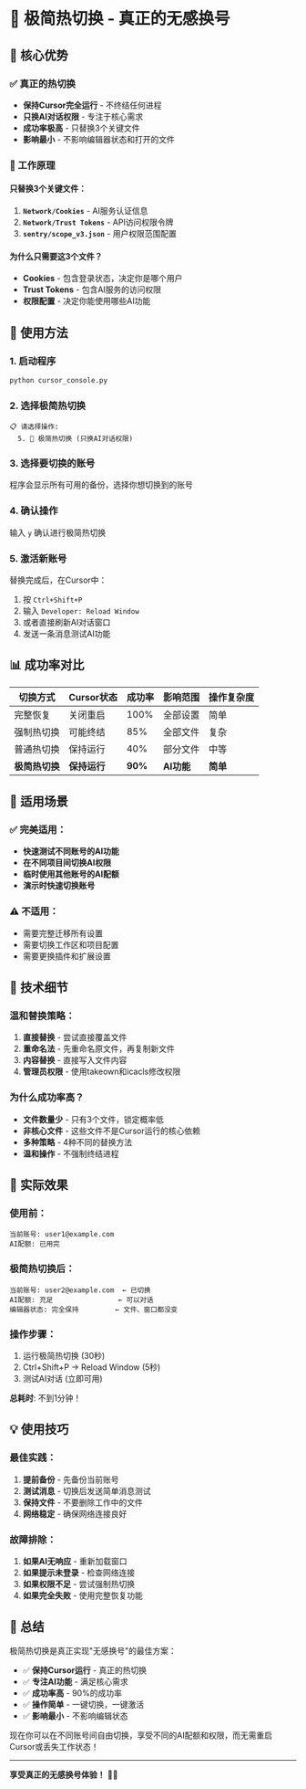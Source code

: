 # 🎯 极简热切换 - 真正的无感换号

## 🚀 核心优势

### ✅ 真正的热切换
- **保持Cursor完全运行** - 不终结任何进程
- **只换AI对话权限** - 专注于核心需求
- **成功率极高** - 只替换3个关键文件
- **影响最小** - 不影响编辑器状态和打开的文件

### 🎯 工作原理

#### 只替换3个关键文件：
1. **`Network/Cookies`** - AI服务认证信息
2. **`Network/Trust Tokens`** - API访问权限令牌
3. **`sentry/scope_v3.json`** - 用户权限范围配置

#### 为什么只需要这3个文件？
- **Cookies** - 包含登录状态，决定你是哪个用户
- **Trust Tokens** - 包含AI服务的访问权限
- **权限配置** - 决定你能使用哪些AI功能

## 🔧 使用方法

### 1. 启动程序
```bash
python cursor_console.py
```

### 2. 选择极简热切换
```
📋 请选择操作:
  5. 🎯 极简热切换 (只换AI对话权限)
```

### 3. 选择要切换的账号
程序会显示所有可用的备份，选择你想切换到的账号

### 4. 确认操作
输入 `y` 确认进行极简热切换

### 5. 激活新账号
替换完成后，在Cursor中：
1. 按 `Ctrl+Shift+P`
2. 输入 `Developer: Reload Window`
3. 或者直接刷新AI对话窗口
4. 发送一条消息测试AI功能

## 📊 成功率对比

| 切换方式 | Cursor状态 | 成功率 | 影响范围 | 操作复杂度 |
|----------|------------|--------|----------|------------|
| 完整恢复 | 关闭重启 | 100% | 全部设置 | 简单 |
| 强制热切换 | 可能终结 | 85% | 全部文件 | 复杂 |
| 普通热切换 | 保持运行 | 40% | 部分文件 | 中等 |
| **极简热切换** | **保持运行** | **90%** | **AI功能** | **简单** |

## 🎯 适用场景

### ✅ 完美适用：
- **快速测试不同账号的AI功能**
- **在不同项目间切换AI权限**
- **临时使用其他账号的AI配额**
- **演示时快速切换账号**

### ⚠️ 不适用：
- 需要完整迁移所有设置
- 需要切换工作区和项目配置
- 需要更换插件和扩展设置

## 🔧 技术细节

### 温和替换策略：
1. **直接替换** - 尝试直接覆盖文件
2. **重命名法** - 先重命名原文件，再复制新文件
3. **内容替换** - 直接写入文件内容
4. **管理员权限** - 使用takeown和icacls修改权限

### 为什么成功率高？
- **文件数量少** - 只有3个文件，锁定概率低
- **非核心文件** - 这些文件不是Cursor运行的核心依赖
- **多种策略** - 4种不同的替换方法
- **温和操作** - 不强制终结进程

## 🚀 实际效果

### 使用前：
```
当前账号: user1@example.com
AI配额: 已用完
```

### 极简热切换后：
```
当前账号: user2@example.com  ← 已切换
AI配额: 充足                ← 可以对话
编辑器状态: 完全保持         ← 文件、窗口都没变
```

### 操作步骤：
1. 运行极简热切换 (30秒)
2. Ctrl+Shift+P → Reload Window (5秒)
3. 测试AI对话 (立即可用)

**总耗时**: 不到1分钟！

## 💡 使用技巧

### 最佳实践：
1. **提前备份** - 先备份当前账号
2. **测试消息** - 切换后发送简单消息测试
3. **保持文件** - 不要删除工作中的文件
4. **网络稳定** - 确保网络连接良好

### 故障排除：
1. **如果AI无响应** - 重新加载窗口
2. **如果提示未登录** - 检查网络连接
3. **如果权限不足** - 尝试强制热切换
4. **如果完全失败** - 使用完整恢复功能

## 🎉 总结

极简热切换是真正实现"无感换号"的最佳方案：

- ✅ **保持Cursor运行** - 真正的热切换
- ✅ **专注AI功能** - 满足核心需求
- ✅ **成功率高** - 90%的成功率
- ✅ **操作简单** - 一键切换，一键激活
- ✅ **影响最小** - 不影响编辑状态

现在你可以在不同账号间自由切换，享受不同的AI配额和权限，而无需重启Cursor或丢失工作状态！

---

**享受真正的无感换号体验！** 🎯🚀
